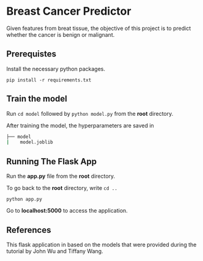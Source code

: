 # Breast Cancer Predictor

Given features from breat tissue, the objective of this project is to predict whether the cancer is benign or malignant.

## Prerequistes

Install the necessary python packages.

```
pip install -r requirements.txt 
```
 
## Train the model 

Run `cd model` followed by `python model.py` from the **root** directory.

After training the model, the hyperparameters are saved in 

```bash
├── model
|    model.joblib
```

## Running The Flask App

Run the **app.py** file from the **root** directory.

To go back to the **root** directory, write `cd ..`
```
python app.py
```

Go to **localhost:5000** to access the application.

## References

This flask application in based on the models that were provided during the tutorial by John Wu and Tiffany Wang. 

